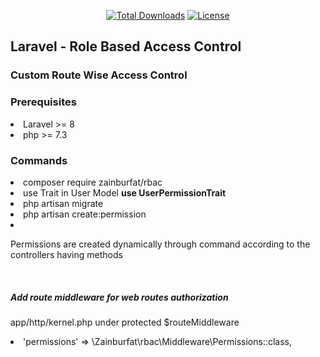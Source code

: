 <p align="center">
<a href="https://packagist.org/packages/zainburfat/rbac"><img src="https://img.shields.io/badge/Downloads-demo-green" alt="Total Downloads"></a>
<!--<a href="https://packagist.org/packages/zainburfat/rbac"><img src="https://img.shields.io/packagist/v/laravel/framework" alt="Latest Stable Version"></a> -->
<a href="https://packagist.org/packages/zainburfat/rbac"><img src="https://img.shields.io/packagist/l/laravel/framework" alt="License"></a>
</p>

<h2>Laravel - Role Based Access Control</h2>

<h3>Custom Route Wise Access Control</h3>

<h3>Prerequisites</h3>
<li>Laravel >= 8</li>
<li>php >= 7.3</li>

<h3>Commands</h3>
<li>composer require zainburfat/rbac</li>
<li>use Trait in User Model <b> use UserPermissionTrait</b></li>
<li>php artisan migrate</li>
<li>php artisan create:permission</li>
<li></li>

<p>Permissions are created dynamically through command according to the controllers having methods</p>

<br>
<h5>Add route middleware for web routes authorization</h5>
<p>app/http/kernel.php under protected $routeMiddleware</p>
<li>'permissions' => \Zainburfat\rbac\Middleware\Permissions::class,</li>
